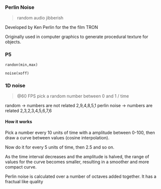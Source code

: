 ### Perlin Noise

> random audio jibberish

Developed by Ken Perlin for the the film TRON

Originally used in computer graphics to generate procedural texture for objects.

### P5 

`randon(min,max)`

`noise(xoff)`

### 1D noise

> @60 FPS pick a random number between 0 and 1 / time

random -> numbers are not related 2,9,4,8,5,1
perlin noise -> numbers are related 2,3,2,3,4,5,6,7,6


#### How it works

Pick a number every 10 units of time with a amplitude between 0-100, then draw a curve between values (cosine interpolation).

Now do it for every 5 units of time, then 2.5 and so on.

As the time interval decreases and the amplitude is halved, the range of values for the curve becomes smaller, resulting in a smoother and more compact curve.

Perlin noise is calculated over a number of octaves added together. It has a fractual like quality